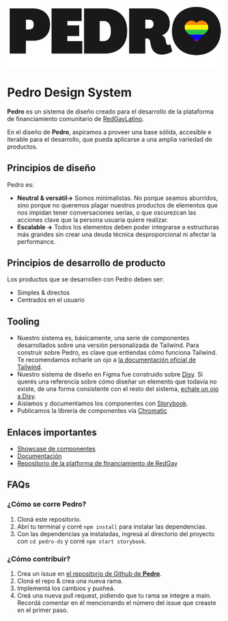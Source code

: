 ![Logo de Pedro](public/StorybookLogo.png)
# Pedro Design System 

**Pedro** es un sistema de diseño creado para el desarrollo de la plataforma de financiamiento comunitario de [RedGayLatino](https://www.redgaylatino.org/). 

En el diseño de **Pedro**, aspiramos a proveer una base sólida, accesible e iterable para el desarrollo, que pueda aplicarse a una amplia variedad de productos. 

## Principios de diseño

Pedro es:

- **Neutral & versátil→**  Somos minimalistas. No porque seamos aburridos, sino porque no queremos plagar nuestros productos de elementos que nos impidan tener conversaciones serias, o que oscurezcan las acciones clave que la persona usuaria quiere realizar.
- **Escalable →** Todos los elementos deben poder integrarse a estructuras más grandes sin crear una deuda técnica desproporcional ni afectar la performance.

## Principios de desarrollo de producto

Los productos que se desarrollen con Pedro deben ser:

- Simples & directos
- Centrados en el usuario

## Tooling

- Nuestro sistema es, básicamente, una serie de componentes desarrollados sobre una versión personalizada de Tailwind. Para construir sobre Pedro, es clave que entiendas cómo funciona Tailwind. Te recomendamos echarle un ojo a [la documentación oficial de Tailwind](https://tailwindcss.com/docs).
- Nuestro sistema de diseño en Figma fue construido sobre [Disy](https://www.disy.design/). Si querés una referencia sobre cómo diseñar un elemento que todavía no existe, de una forma consistente con el resto del sistema, [echale un ojo a Disy](https://www.figma.com/file/usqAh1FfAVsiGIbSKUKyQ7/Disy-%E2%80%94-Preview-1.1?node-id=317%3A3322).
- Aislamos y documentamos los componentes con [Storybook](https://storybook.js.org).
- Publicamos la librería de componentes vía [Chromatic](https://chromatic.com)

## Enlaces importantes
- [Showcase de componentes](https://www.chromatic.com/library?appId=63449c2a6e6875570f288cb5)
- [Documentación](https://postdigitalist.notion.site/Pedro-Sistema-de-Dise-o-21d434165f224508b8ea349522a352e0)
- [Repositorio de la platforma de financiamiento de RedGay]()

## FAQs

### ¿Cómo se corre Pedro?

1. Cloná este repositorio.
2. Abrí tu terminal y corré `npm install` para instalar las dependencias.
3. Con las dependencias ya instaladas, ingresá al directorio del proyecto con `cd pedro-ds` y corré `npm start storybook`.
### ¿Cómo contribuir?

1. Crea un issue en [el repositorio de Github de **Pedro**](https://github.com/postdigitalist/pedro-ds). 
2. Cloná el repo & crea una nueva rama.
3. Implementá los cambios y pusheá.
4. Creá una nueva pull request, pidiendo que tu rama se integre a main. Recordá comentar en él mencionando el número del issue que creaste en el primer paso.